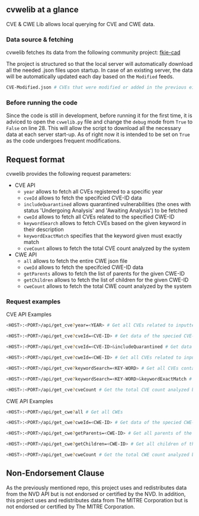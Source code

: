 ## cvwelib at a glance

CVE & CWE Lib allows local querying for CVE and CWE data.

### Data source & fetching

cvwelib fetches its data from the following community project: [fkie-cad](https://github.com/fkie-cad/nvd-json-data-feeds)

The project is structured so that the local server will automatically download all the needed .json files upon startup.
In case of an existing server, the data will be automatically updated each day based on the `Modified` feeds.

```bash
CVE-Modified.json # CVEs that were modified or added in the previous eight days
```

### Before running the code

Since the code is still in development, before running it for the first time, it is adviced to open the `cvwelib.py` file and change
the `debug` mode from `True` to `False` on line 28. This will allow the script to download all the necessary data at each server start-up. As of
right now it is intended to be set on `True` as the code undergoes frequent modifications.

## Request format

cvwelib provides the following request parameters:
- CVE API
    - `year` allows to fetch all CVEs registered to a specific year
    - `cveId` allows to fetch the specifcied CVE-ID data
    - `includeQuarantined` allows quarantined vulnerabilities (the ones with status 'Undergoing Analysis' and 'Awaiting Analysis') to be fetched
    - `cweId` allows to fetch all CVEs related to the specified CWE-ID
    - `keywordSearch` allows to fetch CVEs based on the given keyword in their description
    - `keywordExactMatch` specifies that the keyword given must exactly match
    - `cveCount` allows to fetch the total CVE count analyzed by the system
- CWE API
    - `all` allows to fetch the entire CWE json file 
    - `cweId` allows to fetch the specifcied CWE-ID data
    - `getParents` allows to fetch the list of parents for the given CWE-ID
    - `getChildren` allows to fetch the list of children for the given CWE-ID
    - `cweCount` allows to fetch the total CWE count analyzed by the system

### Request examples

CVE API Examples

```bash
<HOST>:<PORT>/api/get_cve?year=<YEAR> # Get all CVEs related to inputted year
```

```bash
<HOST>:<PORT>/api/get_cve?cveId=<CVE-ID> # Get data of the specied CVE-ID (excludes quarantined items)
```

```bash
<HOST>:<PORT>/api/get_cve?cveId=<CVE-ID>&includeQuarantined # Get data of the specied CVE-ID even if quarantined
```

```bash
<HOST>:<PORT>/api/get_cve?cweId=<CWE-ID> # Get all CVEs related to inputted CWE
```

```bash
<HOST>:<PORT>/api/get_cve?keywordSearch=<KEY-WORD> # Get all CVEs containing any specified keyword in their description
```

```bash
<HOST>:<PORT>/api/get_cve?keywordSearch=<KEY-WORD>&keywordExactMatch # Get all CVEs matching the keyword exactly
```

```bash
<HOST>:<PORT>/api/get_cve?cveCount # Get the total CVE count analyzed by the system
```

CWE API Examples

```bash
<HOST>:<PORT>/api/get_cwe?all # Get all CWEs
```

```bash
<HOST>:<PORT>/api/get_cwe?cweId=<CWE-ID> # Get data of the specied CWE-ID
```

```bash
<HOST>:<PORT>/api/get_cwe?getParents=<CWE-ID> # Get all parents of the inputted CWE
```

```bash
<HOST>:<PORT>/api/get_cwe?getChildren=<CWE-ID> # Get all children of the inputted CWE
```

```bash
<HOST>:<PORT>/api/get_cwe?cweCount # Get the total CWE count analyzed by the system
```

## Non-Endorsement Clause

As the previously mentioned repo, this project uses and redistributes data from the NVD API but is not endorsed or certified by the NVD.
In addition, this project uses and redistributes data from The MITRE Corporation but is not endorsed or certified by The MITRE Corporation.
